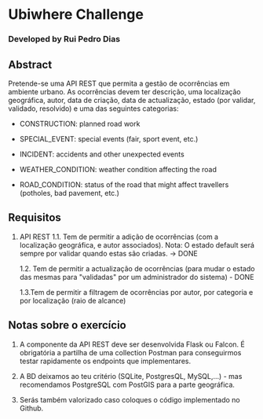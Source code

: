 
# Ubiwhere Challenge

  

### Developed by Rui Pedro Dias

  

## Abstract

Pretende-se uma API REST que permita a gestão de ocorrências em ambiente urbano. As ocorrências devem ter descrição, uma localização geográfica, autor, data de criação, data de actualização, estado (por validar, validado, resolvido) e uma das seguintes categorias:

  

* CONSTRUCTION: planned road work

* SPECIAL_EVENT: special events (fair, sport event, etc.)

* INCIDENT: accidents and other unexpected events

* WEATHER_CONDITION: weather condition affecting the road

* ROAD_CONDITION: status of the road that might affect travellers (potholes, bad pavement, etc.)

  

## Requisitos

1. API REST
	1.1. Tem de permitir a adição de ocorrências (com a localização geográfica, e autor associados). Nota: O estado default será sempre por validar quando estas são criadas. -> DONE

	1.2. Tem de permitir a actualização de ocorrências (para mudar o estado das mesmas para "validadas" por um administrador do sistema) - DONE

	1.3.Tem de permitir a filtragem de ocorrências por autor, por categoria e por localização (raio de alcance)

  

## Notas sobre o exercício

1. A componente da API REST deve ser desenvolvida Flask ou Falcon. É obrigatória a partilha de uma collection Postman para conseguirmos testar rapidamente os endpoints que implementares.

2. A BD deixamos ao teu critério (SQLite, PostgresQL, MySQL,…) - mas recomendamos PostgreSQL com PostGIS para a parte geográfica.

3. Serás também valorizado caso coloques o código implementado no Github.
